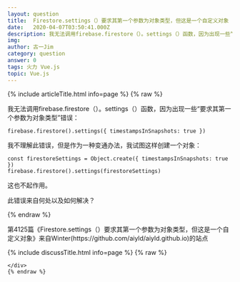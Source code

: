 ```yaml
---
layout: question
title:  Firestore.settings（）要求其第一个参数为对象类型，但这是一个自定义对象
date:   2020-04-07T03:50:41.000Z
description: 我无法调用firebase.firestore（）。settings（）函数，因为出现一些“要求其第一个参数为对象类型”错误：firebase.fir...
img: 
author: 古一Jim
category: question
answer: 0
tags: 火力 Vue.js
topic: Vue.js
---
```

<div class="article-root">
  <div class="article">
    {% include articleTitle.html info=page %}
    {% raw %}
    <div class="article-content"><p><font style="vertical-align: inherit;"><font style="vertical-align: inherit;">我无法调用firebase.firestore（）。settings（）函数，因为出现一些“要求其第一个参数为对象类型”错误：</font></font></p>

<pre><code>firebase.firestore().settings({ timestampsInSnapshots: true })
</code></pre>

<p><font style="vertical-align: inherit;"><font style="vertical-align: inherit;">我不理解此错误，但是作为一种变通办法，我试图这样创建一个对象：</font></font></p>

<pre><code>const firestoreSettings = Object.create({ timestampsInSnapshots: true })<font></font>
firebase.firestore().settings(firestoreSettings)<font></font>
</code></pre>

<p><font style="vertical-align: inherit;"><font style="vertical-align: inherit;">这也不起作用。</font></font></p>

<p><font style="vertical-align: inherit;"><font style="vertical-align: inherit;">此错误来自何处以及如何解决？</font></font></p></div>
    {% endraw %}
  </div>
  <p class="winter_mark">第4125篇《Firestore.settings（）要求其第一个参数为对象类型，但这是一个自定义对象》来自Winter(https://github.com/aiyld/aiyld.github.io)的站点</p>
  <div class="discuss-wrapper">
    {% include discussTitle.html info=page %}
    {% raw %}
    <div class="discuss-list">
    
    </div>
    {% endraw %}
  </div>
<div>

